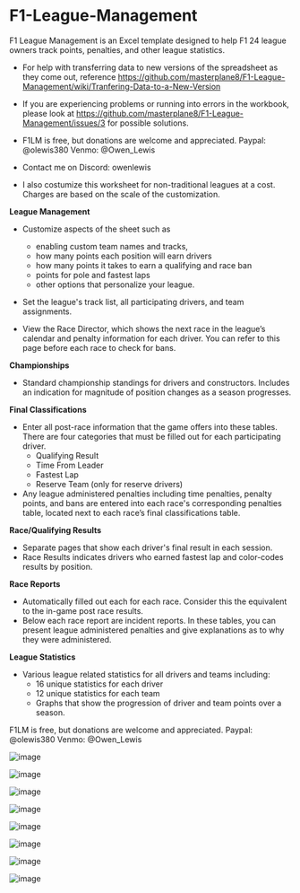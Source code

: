 # F1-League-Management
F1 League Management is an Excel template designed to help F1 24 league owners track points, penalties, and other league statistics.

- For help with transferring data to new versions of the spreadsheet as they come out, reference https://github.com/masterplane8/F1-League-Management/wiki/Tranfering-Data-to-a-New-Version
- If you are experiencing problems or running into errors in the workbook, please look at https://github.com/masterplane8/F1-League-Management/issues/3 for possible solutions.

- F1LM is free, but donations are welcome and appreciated.
Paypal: @olewis380
Venmo: @Owen_Lewis

- Contact me on Discord: owenlewis
- I also costumize this worksheet for non-traditional leagues at a cost. Charges are based on the scale of the customization.



**League Management**

- Customize aspects of the sheet such as
  - enabling custom team names and tracks, 
  - how many points each position will earn drivers
  - how many points it takes to earn a qualifying and race ban
  - points for pole and fastest laps
  - other options that personalize your league. 
 
- Set the league's track list, all participating drivers, and team assignments. 
- View the Race Director, which shows the next race in the league’s calendar and penalty information for each driver. You can refer to this page before each race to check for bans. 

**Championships**

- Standard championship standings for drivers and constructors. Includes an indication for magnitude of position changes as a season progresses. 

**Final Classifications**

- Enter all post-race information that the game offers into these tables. There are four categories that must be filled out for each participating driver. 
  - Qualifying Result
  - Time From Leader
  - Fastest Lap
  - Reserve Team (only for reserve drivers)
- Any league administered penalties including time penalties, penalty points, and bans are entered into each race's corresponding penalties table, located next to each race’s final classifications table. 

**Race/Qualifying Results**

- Separate pages that show each driver's final result in each session.
- Race Results indicates drivers who earned fastest lap and color-codes results by position. 

**Race Reports**

- Automatically filled out each for each race. Consider this the equivalent to the in-game post race results. 
- Below each race report are incident reports. In these tables, you can present league administered penalties and give explanations as to why they were administered. 

**League Statistics**

- Various league related statistics for all drivers and teams including:
  - 16 unique statistics for each driver
  - 12 unique statistics for each team
  - Graphs that show the progression of driver and team points over a season.
 



F1LM is free, but donations are welcome and appreciated.
Paypal: @olewis380
Venmo: @Owen_Lewis

![image](https://user-images.githubusercontent.com/50423545/179612334-169bc34c-3215-4721-be04-cad117ba52cc.png)

![image](https://user-images.githubusercontent.com/50423545/179612425-0b46f44c-f502-4876-bcff-d44e3dc91727.png)

![image](https://user-images.githubusercontent.com/50423545/179612506-e577eee5-9f66-4848-b359-3b504b387a31.png)

![image](https://user-images.githubusercontent.com/50423545/179612561-5bc637ee-04af-4586-a4be-a67821d811fe.png)

![image](https://user-images.githubusercontent.com/50423545/179612600-7eefaf35-9704-4b3b-af54-f88eaaffd8a9.png)

![image](https://user-images.githubusercontent.com/50423545/179612654-ed41b687-68c9-48d8-9def-1b4cca311416.png)

![image](https://user-images.githubusercontent.com/50423545/179612724-190bedf6-6858-4907-81ed-e8a03ef98df4.png)

![image](https://user-images.githubusercontent.com/50423545/179612789-7dfa7a27-2d6e-41b4-b6f2-b23eb48130d0.png)






